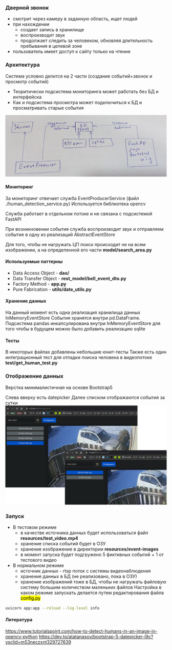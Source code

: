 ### Дверной звонок

* смотрит через камеру в заданную область, ищет людей
* при нахождении 
  * создает запись в хранилище
  * воспроизводит звук
  * продолжает следить за человеком, обновляя длительность пребывания в целевой зоне
* пользователь имеет доступ к сайту только на чтение

### Архитектура
Система условно делится на 2 части (создание событий+звонок и просмотр событий)
- Теоритически подсистема мониторинга может работать без БД и интерфейска
- Как и подсистема просмотра может подключиться к БД и просматривать старые события

![demo](readme-resources/uml.png)


#### Мониторинг
За мониторинг отвечает служба EventProducerService (файл ./human_detection_service.py)
Используется библиотека opencv

Служба работает в отдельном потоке и не связана с подсистемой FastAPI

При возникновении события служба воспроизводит звук и отправляем событие в
одну из реализаций AbstractEventStore

Для того, чтобы не нагружать ЦП поиск происходит не на всем изображении, а
на определенной его части **model/search_area.py**

#### Используемые паттерны
* Data Access Object - **dao/**
* Data Transfer Object - **rest_model/bell_event_dto.py**
* Factory Method - **app.py**
* Pure Fabrication - **utils/date_utils.py**

#### Хранение данных
На данный момент есть одна реализация хранилища данных InMemoryEventStore
События хранятся внутри pd.DataFrame. 
Подсистема pandas инкапсулирована внутри InMemoryEventStore для того чтобы 
в будущем можно было добавить реализацию sqlite

#### Тесты
В некоторых файлах добавлены небольшие юнит-тесты
Также есть один интеграционный тест для отладки поиска человека в видеопотоке 
**test/get_human_test.py**

### Отображение данных
Верстка минималистичная на основе Bootstrap5

Слева вверху есть datepicker 
Далее списком отображаются события за сутки
![demo](readme-resources/demo.png)

### Запуск
* В тестовом режиме
    * в качестве источника данных будет использоваться файл **resources/test_video.mp4** 
    * хранение списка событий будет в ОЗУ
    * хранение изображение в директории **resources/event-images**
    * в момент запуска будет подгружено 5 фиктивных событий + 1 от тестового видео
* В нормальном режиме
  * источник данных - rtsp поток с системы видеонаблюдения
  * хранение данных в БД (не реализовано, пока в ОЗУ)
  * хранение изображений тоже в БД, чтобы не нагружать файловую систему большим количеством маленьких файлов
Настройка в каком режиме запускать делается путем редактирования файла <mark>config.py</mark>
 ```sh
 uvicorn app:app --reload --log-level info
 ```

#### Литература
https://www.tutorialspoint.com/how-to-detect-humans-in-an-image-in-opencv-python
https://dev.to/atatanasov/bootstrap-5-datepicker-i9c?ysclid=m53neczxnt329727639